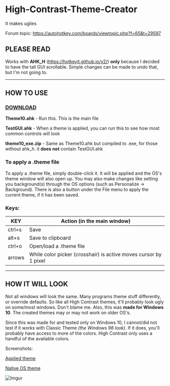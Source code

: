 # High-Contrast-Theme-Creator
It makes uglies

Forum topic: https://autohotkey.com/boards/viewtopic.php?f=65&t=29597

## PLEASE READ
Works with **AHK_H** (https://hotkeyit.github.io/v2/) **only** because I decided to have the tall GUI scrollable. Simple changes can be made to undo that, but I'm not going to.

------
## HOW TO USE
### [DOWNLOAD](https://github.com/acorns/High-Contrast-Theme-Creator/archive/master.zip)

**Theme10.ahk** - Run this. This is the main file

**TestGUI.ahk** - When a theme is applied, you can run this to see how most common controls will look

**theme10_exe.zip** - Same as Theme10.ahk but compiled to .exe, for those without ahk_h. it **does not** contain TestGUI.ahk

### To apply a .theme file
To apply a .theme file, simply double-click it. It will be applied and the OS's theme window will also open up.
You may also make changes like setting you background(s) through the OS options (such  as Personalize -> Background).
There is also a button under the File menu to apply the current theme, if it has been saved.

### Keys:

| KEY    | Action (in the main window)                                      |
|--------|------------------------------------------------------------------|
| ctrl+s | Save                                                             |
| alt+s  | Save to clipboard                                                |
| ctrl+o | Open/load a .theme file                                          |
| arrows | While color picker (crosshair) is active moves cursor by 1 pixel |

------
## HOW IT WILL LOOK
Not all windows will look the same. Many programs theme stuff differently, or override defaults. So like all High Contrast themes, it'll probably look ugly on some/most windows. Don't blame me. Also, this was **made for Windows 10**. The created themes may or may not work on older OS's.

Since this was made for and tested only on Windows 10, I cannot/did not test if it works with Classic Theme *(the Windows 98 look)*. If it does, you'll probably have access to more of the colors. High Contrast only uses a handful of the available colors.

Screenshots:

[Applied theme](http://i.imgur.com/LUXskiu.png)

[Native OS theme](http://i.imgur.com/ri7t1kc.png)

![Imgur](http://i.imgur.com/wI1K1kq.gif)
